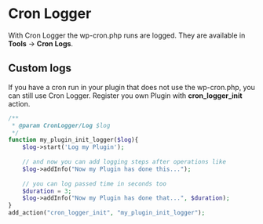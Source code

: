 # Cron Logger

With Cron Logger the wp-cron.php runs are logged. They are available in **Tools** -> **Cron Logs**.

## Custom logs

If you have a cron run in your plugin that does not use the wp-cron.php, you can still use Cron Logger. Register you own Plugin with **cron_logger_init** action.

```php
/**
 * @param CronLogger/Log $log
 */
function my_plugin_init_logger($log){
	$log->start('Log my Plugin');
	
	// and now you can add logging steps after operations like
	$log->addInfo("Now my Plugin has done this...");
	
	// you can log passed time in seconds too
	$duration = 3;
	$log->addInfo("Now my Plugin has done that...", $duration);
}
add_action("cron_logger_init", "my_plugin_init_logger");
```